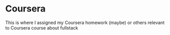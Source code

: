# Coursera
This is where I assigned my Coursera homework (maybe) or others relevant to Coursera course about fullstack
